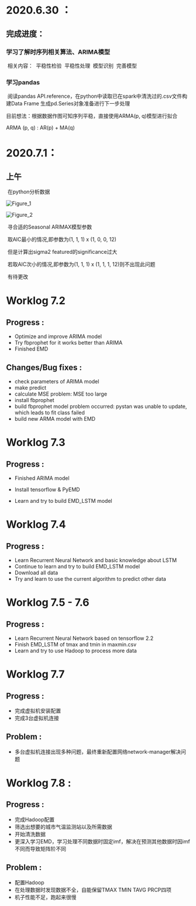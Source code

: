 # 2020.6.30 ：

## 完成进度：
### 	学习了解时序列相关算法、ARIMA模型

​	相关内容：
​		平稳性检验
​		平稳性处理
​		模型识别
​		完善模型

### 学习pandas

​	阅读pandas API.reference，在python中读取已在spark中清洗过的.csv文件构建Data Frame
​	生成pd.Series对象准备进行下一步处理



目前想法：根据数据作图可知序列平稳，直接使用ARMA(p, q)模型进行拟合

ARMA (p, q) : AR(p) + MA(q)

# 2020.7.1：

## 	上午

​		在python分析数据

![Figure_1](C:\Users\lenovo\Desktop\Figure_1.png)

![Figure_2](C:\Users\lenovo\Desktop\Figure_2.png)

​		寻合适的Seasonal ARIMAX模型参数

​		取AIC最小的情况,即参数为(1, 1, 1) x (1, 0, 0, 12)

​		但是计算出sigma2 featured的significance过大

​		若取AIC次小的情况,即参数为(1, 1, 1) x (1, 1, 1, 12)则不出现此问题

​		有待更改

# Worklog 7.2

## Progress :

* Optimize and improve ARIMA model
* Try fbprophet for it works better than ARIMA
* Finished EMD

## 	Changes/Bug fixes :

* check parameters of ARIMA model
* make predict
* calculate MSE
	problem: MSE too large
* install fbprophet
* build fbprophet model
		problem occurred: pystan was unable to update, which leads to fit class failed
* build new ARMA model with EMD

# Worklog 7.3

## Progress :

* Finished ARIMA model

* Install tensorflow & PyEMD

* Learn and try to build EMD_LSTM model

# Worklog 7.4

## Progress :

* Learn Recurrent Neural Network and basic knowledge about LSTM
* Continue to learn and try to build EMD_LSTM model
* Download all data
* Try and learn to use the current algorithm to predict other data

  

# Worklog 7.5 - 7.6

## Progress :

* Learn Recurrent Neural Network based on tensorflow 2.2
* Finish EMD_LSTM of tmax and tmin in maxmin.csv 
* Learn and try to use Hadoop to process more data



# Worklog 7.7

## Progress :

* 完成虚拟机安装配置
* 完成3台虚拟机连接

## Problem :

* 多台虚拟机连接出现多种问题，最终重新配置网络network-manager解决问题

# Worklog 7.8 :

## Progress :

* 完成Hadoop配置
* 筛选出想要的城市气温监测站以及所需数据
* 开始清洗数据
* 更深入学习EMD，学习处理不同数据时固定imf，解决在预测其他数据时因imf不同而导致矩阵阶不同

## Problem :

* 配置Hadoop
* 在处理数据时发现数据不全，自能保留TMAX TMIN TAVG PRCP四项
* 机子性能不足，跑起来很慢